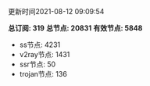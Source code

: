 更新时间2021-08-12 09:09:54

**总订阅: 319**
**总节点: 20831**
**有效节点: 5848**
- ss节点: 4231
- v2ray节点: 1431
- ssr节点: 50
- trojan节点: 136
